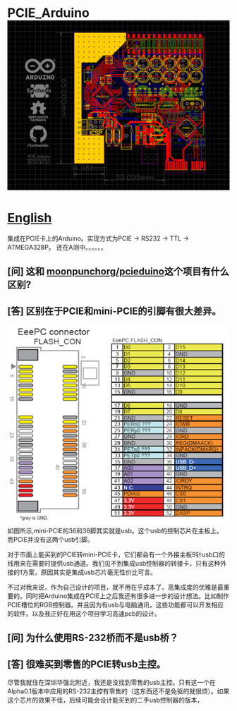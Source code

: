 # PCIE_Arduino ![](README/img/0.png)
# [English](../README.md)

集成在PCIE卡上的Arduino。实现方式为PCIE → RS232 → TTL → ATMEGA328P。
还在A测中。。。。。。

[问] 这和 [moonpunchorg/pcieduino](https://github.com/moonpunchorg/pcieduino)这个项目有什么区别?
---
[答] 区别在于PCIE和mini-PCIE的引脚有很大差异。
---
![](README/img/mini-PCIE.png)
如图所示,mini-PCIE的36和38脚其实就是usb。这个usb的控制芯片在主板上。
而PCIE并没有这两个usb引脚。

对于市面上能买到的PCIE转mini-PCIE卡，它们都会有一个外接主板9针usb口的线用来在需要时提供usb通道。我们见不到集成usb控制器的转接卡，只有这种外接的1方案，原因其实是集成usb芯片毫无性价比可言。

不过对我来说，作为自己设计的项目，就不用在乎成本了。高集成度的优雅是最重要的。同时把Arduino集成在PCIE上之后我还有很多进一步的设计想法。比如制作PCIE槽位的RGB控制器。并且因为有usb与电脑通讯，这些功能都可以开发相应的软件。以及我正好在用这个项目学习高速pcb的设计。

[问] 为什么使用RS-232桥而不是usb桥？
---
[答] 很难买到零售的PCIE转usb主控。
---
尽管我就住在深圳华强北附近，我还是没找到零售的usb主控。只有这一个在Alpha0.1版本中应用的RS-232主控有零售的（这东西还不是免驱的就很烦）。如果这个芯片的效果不佳，后续可能会设计能买到的二手usb控制器的版本，